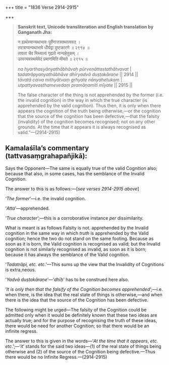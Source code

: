 +++
title = "1836 Verse 2914-2915"

+++
> **Sanskrit text, Unicode transliteration and English translation by Ganganath Jha:** 
>
> न ह्यर्थस्यान्यथाभावः पूर्वेणात्तस्तथात्ववत् ।  
> तदत्राप्यन्यथाभावे धीर्यद्वा दुष्टकारणे ॥ २९१४ ॥  
> तावता चैव मिथ्यात्वं गृह्यते नान्यहेतुकम् ।  
> उत्पत्त्यवस्थमेवेदं प्रमाणमिति मीयते ॥ २९१५ ॥ 
>
> *na hyarthasyānyathābhāvaḥ pūrveṇāttastathātvavat* \|  
> *tadatrāpyanyathābhāve dhīryadvā duṣṭakāraṇe* \|\| 2914 \|\|  
> *tāvatā caiva mithyātvaṃ gṛhyate nānyahetukam* \|  
> *utpattyavasthamevedaṃ pramāṇamiti mīyate* \|\| 2915 \|\| 
>
> The false character of the thing is not apprehended by the former (i.e. the invalid cognition) in the way in which the true character (is apprehended by the valid cognition). Thus then, it is only when there appears the cognition of the truth being otherwise,—or the cognition that the source of the cognition has been defective,—that the falsity (invalidity) of the cognition becomes recognised; not on any other grounds. At the time that it appears it is always recognised as valid.”—(2914-2915)



## Kamalaśīla’s commentary (tattvasaṃgrahapañjikā):

Says the Opponent—The same is equally true of the valid Cognition also; because that also, in some cases, has the semblance of the Invalid Cognition.

The answer to this is as follows:—[*see verses 2914-2915 above*]

‘*The former*’—i.e. the invalid cognition.

‘*Atta*’—apprehended.

‘*True character*’;—this is a corroborative instance *per* dissimilarity.

What is meant is as follows Falsity is not. apprehended by the Invalid cognition in the same way in which *truth* is apprehended by the Valid cognition; hence the two do not stand on the same footing. Because as soon as it is born, the Valid cognition is recognised as valid; but the Invalid cognition is not similarly recognised as invalid, as soon as it is born; because it has always the semblance of the Valid cognition.

‘*Tadatrāpi, etc. etc*.’—This sums up the view that the Invalidity of Cognitions is extra,neous.

‘*Yadvā duṣṭakāraṇe*’—‘*dhīḥ*’ has to be construed here also.

‘*It is only then that the falsify of the Cognition becomes apprehended*’;—i.e. when there, is the idea that the real state of things is otherwise,—and when there is the idea that the source of the Cognition has been defective.

The following might be urged—The falsity of the Cognition could be admitted only when it would be definitely known that these two ideas are actually true; and for the purpose of recognising the truth of these ideas, there would be need for another Cognition; so that there would be an infinite regress.

The answer to this is given in the words—‘*At the time that it appears*, *etc. etc*.’;—‘*it*’ stands for the said two ideas—(1) of the real state of things being otherwise and (2) of the source of the Cognition being defective.—Thus there would be no Infinite Regress.—(2914-2915)


